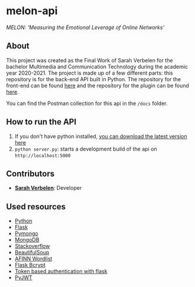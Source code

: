 # melon-api
*MELON: 'Measuring the Emotional Leverage of Online Networks'*
## About
This project was created as the Final Work of Sarah Verbelen for the bachelor Multimedia and Communication Technology during the academic year 2020-2021. The project is made up of a few different parts: this repository is for the back-end API built in Python. The repository for the front-end can be found [here](https://github.com/sarahverbelen/melon) and the repository for the plugin can be found [here](https://github.com/sarahverbelen/melon-plugin).

You can find the Postman collection for this api in the `/docs` folder.

## How to run the API
1. If you don't have python installed, [you can download the latest version here](https://www.python.org/downloads/)
2. `python server.py`: starts a development build of the api on `http://localhost:5000`


## Contributors
* [**Sarah Verbelen**](sarah.verbelen@student.ehb.be): Developer 

## Used resources
* [Python](https://www.python.org/)
* [Flask](https://flask.palletsprojects.com/en/1.1.x/)
* [Pymongo](https://pymongo.readthedocs.io/en/stable/)
* [MongoDB](https://www.mongodb.com/)
* [Stackoverflow](https://stackoverflow.com/)
* [BeautifulSoup](https://www.crummy.com/software/BeautifulSoup/bs4/doc/#)
* [AFINN Wordlist](https://finnaarupnielsen.wordpress.com/2011/03/16/afinn-a-new-word-list-for-sentiment-analysis/)
* [Flask Bcrypt](https://flask-bcrypt.readthedocs.io/en/0.7.1/)
* [Token based authentication with flask](https://realpython.com/token-based-authentication-with-flask/)
* [PyJWT](https://pyjwt.readthedocs.io/en/latest/)